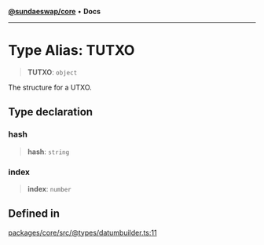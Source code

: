 [**@sundaeswap/core**](../../README.md) • **Docs**

***

# Type Alias: TUTXO

> **TUTXO**: `object`

The structure for a UTXO.

## Type declaration

### hash

> **hash**: `string`

### index

> **index**: `number`

## Defined in

[packages/core/src/@types/datumbuilder.ts:11](https://github.com/SundaeSwap-finance/sundae-sdk/blob/main/packages/core/src/@types/datumbuilder.ts#L11)
